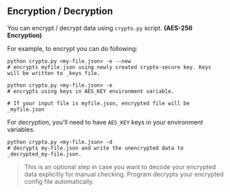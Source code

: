 ## Encryption / Decryption
You can encrypt / decrypt data using `crypto.py` script. **(AES-256 Encryption)**

For example, to encrypt you can do following:
```
python crypto.py <my-file.json> -e --new
# encrypts myfile.json using newly created crypto-secure key. Keys will be written to _keys file.

python crypto.py <my-file.json> -e
# encrypts using keys in AES_KEY environment variable.

# If your input file is myfile.json, encrypted file will be _myfile.json
```

For decryption, you'll need to have `AES_KEY` keys in your environment variables.
```
python crypto.py <my-file.json> -d
# decrypts my-file.json and write the unencrypted data to _decrypted_my-file.json.
```
> This is an optional step in case you want to decode your encrypted data explicitly for manual checking. Program decrypts your encrypted config file automatically.
